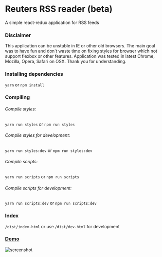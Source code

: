 # Reuters RSS reader (beta)
A simple react-redux application for RSS feeds

### Disclaimer
This application can be unstable in IE or other old browsers. The main goal was to have fun and don't waste time on fixing styles for browser which not support flexbox or other features. Application was tested in latest Chrome, Mozilla, Opera, Safari on OSX.
Thank you for understanding.

### Installing dependencies
```yarn``` or ```npm install```

### Compiling
###### Compile styles:
```yarn run styles``` or ```npm run styles```
###### Compile styles for development:
```yarn run styles:dev``` or ```npm run styles:dev```
###### Compile scripts:
```yarn run scripts``` or ```npm run scripts```
###### Compile scripts for development:
```yarn run scripts:dev``` or ```npm run scripts:dev```

### Index
```/dist/index.html``` or use ```/dist/dev.html``` for development

### [Demo](https://goo.gl/aKj8dc)
![screenshot](https://raw.githubusercontent.com/MarinescuEvghenii/rss-reader/master/screenshot.jpg)
